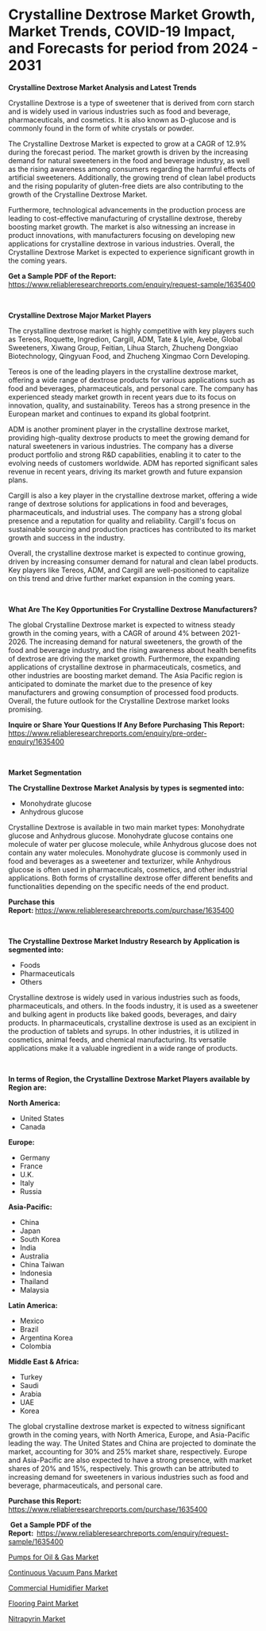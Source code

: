 <p><h1>Crystalline Dextrose Market Growth, Market Trends, COVID-19 Impact, and Forecasts for period from 2024 - 2031</h1></p><p><strong>Crystalline Dextrose Market Analysis and Latest Trends</strong></p>
<p><p>Crystalline Dextrose is a type of sweetener that is derived from corn starch and is widely used in various industries such as food and beverage, pharmaceuticals, and cosmetics. It is also known as D-glucose and is commonly found in the form of white crystals or powder.</p><p>The Crystalline Dextrose Market is expected to grow at a CAGR of 12.9% during the forecast period. The market growth is driven by the increasing demand for natural sweeteners in the food and beverage industry, as well as the rising awareness among consumers regarding the harmful effects of artificial sweeteners. Additionally, the growing trend of clean label products and the rising popularity of gluten-free diets are also contributing to the growth of the Crystalline Dextrose Market.</p><p>Furthermore, technological advancements in the production process are leading to cost-effective manufacturing of crystalline dextrose, thereby boosting market growth. The market is also witnessing an increase in product innovations, with manufacturers focusing on developing new applications for crystalline dextrose in various industries. Overall, the Crystalline Dextrose Market is expected to experience significant growth in the coming years.</p></p>
<p><strong>Get a Sample PDF of the Report:&nbsp;</strong> <a href="https://www.reliableresearchreports.com/enquiry/request-sample/1635400">https://www.reliableresearchreports.com/enquiry/request-sample/1635400</a></p>
<p>&nbsp;</p>
<p><strong>Crystalline Dextrose Major Market Players</strong></p>
<p><p>The crystalline dextrose market is highly competitive with key players such as Tereos, Roquette, Ingredion, Cargill, ADM, Tate & Lyle, Avebe, Global Sweeteners, Xiwang Group, Feitian, Lihua Starch, Zhucheng Dongxiao Biotechnology, Qingyuan Food, and Zhucheng Xingmao Corn Developing.</p><p>Tereos is one of the leading players in the crystalline dextrose market, offering a wide range of dextrose products for various applications such as food and beverages, pharmaceuticals, and personal care. The company has experienced steady market growth in recent years due to its focus on innovation, quality, and sustainability. Tereos has a strong presence in the European market and continues to expand its global footprint.</p><p>ADM is another prominent player in the crystalline dextrose market, providing high-quality dextrose products to meet the growing demand for natural sweeteners in various industries. The company has a diverse product portfolio and strong R&D capabilities, enabling it to cater to the evolving needs of customers worldwide. ADM has reported significant sales revenue in recent years, driving its market growth and future expansion plans.</p><p>Cargill is also a key player in the crystalline dextrose market, offering a wide range of dextrose solutions for applications in food and beverages, pharmaceuticals, and industrial uses. The company has a strong global presence and a reputation for quality and reliability. Cargill's focus on sustainable sourcing and production practices has contributed to its market growth and success in the industry.</p><p>Overall, the crystalline dextrose market is expected to continue growing, driven by increasing consumer demand for natural and clean label products. Key players like Tereos, ADM, and Cargill are well-positioned to capitalize on this trend and drive further market expansion in the coming years.</p></p>
<p>&nbsp;</p>
<p><strong>What Are The Key Opportunities For Crystalline Dextrose Manufacturers?</strong></p>
<p><p>The global Crystalline Dextrose market is expected to witness steady growth in the coming years, with a CAGR of around 4% between 2021-2026. The increasing demand for natural sweeteners, the growth of the food and beverage industry, and the rising awareness about health benefits of dextrose are driving the market growth. Furthermore, the expanding applications of crystalline dextrose in pharmaceuticals, cosmetics, and other industries are boosting market demand. The Asia Pacific region is anticipated to dominate the market due to the presence of key manufacturers and growing consumption of processed food products. Overall, the future outlook for the Crystalline Dextrose market looks promising.</p></p>
<p><strong>Inquire or Share Your Questions If Any Before Purchasing This Report:</strong> <a href="https://www.reliableresearchreports.com/enquiry/pre-order-enquiry/1635400">https://www.reliableresearchreports.com/enquiry/pre-order-enquiry/1635400</a></p>
<p>&nbsp;</p>
<p><strong>Market Segmentation</strong></p>
<p><strong>The Crystalline Dextrose Market Analysis by types is segmented into:</strong></p>
<p><ul><li>Monohydrate glucose</li><li>Anhydrous glucose</li></ul></p>
<p><p>Crystalline Dextrose is available in two main market types: Monohydrate glucose and Anhydrous glucose. Monohydrate glucose contains one molecule of water per glucose molecule, while Anhydrous glucose does not contain any water molecules. Monohydrate glucose is commonly used in food and beverages as a sweetener and texturizer, while Anhydrous glucose is often used in pharmaceuticals, cosmetics, and other industrial applications. Both forms of crystalline dextrose offer different benefits and functionalities depending on the specific needs of the end product.</p></p>
<p><strong>Purchase this Report:&nbsp;</strong><a href="https://www.reliableresearchreports.com/purchase/1635400">https://www.reliableresearchreports.com/purchase/1635400</a></p>
<p>&nbsp;</p>
<p><strong>The Crystalline Dextrose Market Industry Research by Application is segmented into:</strong></p>
<p><ul><li>Foods</li><li>Pharmaceuticals</li><li>Others</li></ul></p>
<p><p>Crystalline dextrose is widely used in various industries such as foods, pharmaceuticals, and others. In the foods industry, it is used as a sweetener and bulking agent in products like baked goods, beverages, and dairy products. In pharmaceuticals, crystalline dextrose is used as an excipient in the production of tablets and syrups. In other industries, it is utilized in cosmetics, animal feeds, and chemical manufacturing. Its versatile applications make it a valuable ingredient in a wide range of products.</p></p>
<p>&nbsp;</p>
<p><strong>In terms of Region, the Crystalline Dextrose Market Players available by Region are:</strong></p>
<p>
    <p> <strong> North America: </strong>
        <ul>
            <li>United States</li>
            <li>Canada</li>
        </ul>
        </p> 
    <p> <strong> Europe: </strong>
        <ul>
            <li>Germany</li>
            <li>France</li>
            <li>U.K.</li>
            <li>Italy</li>
            <li>Russia</li>
        </ul>
        </p> 
    <p> <strong> Asia-Pacific: </strong>
        <ul>
            <li>China</li>
            <li>Japan</li>
            <li>South Korea</li>
            <li>India</li>
            <li>Australia</li>
            <li>China Taiwan</li>
            <li>Indonesia</li>
            <li>Thailand</li>
            <li>Malaysia</li>
        </ul>
        </p> 
    <p> <strong> Latin America: </strong>
        <ul>
            <li>Mexico</li>
            <li>Brazil</li>
            <li>Argentina Korea</li>
            <li>Colombia</li>
        </ul>
        </p> 
    <p> <strong> Middle East & Africa: </strong>
        <ul>
            <li>Turkey</li>
            <li>Saudi</li>
            <li>Arabia</li>
            <li>UAE</li>
            <li>Korea</li>
        </ul>
    </p>
    </p>
<p><p>The global crystalline dextrose market is expected to witness significant growth in the coming years, with North America, Europe, and Asia-Pacific leading the way. The United States and China are projected to dominate the market, accounting for 30% and 25% market share, respectively. Europe and Asia-Pacific are also expected to have a strong presence, with market shares of 20% and 15%, respectively. This growth can be attributed to increasing demand for sweeteners in various industries such as food and beverage, pharmaceuticals, and personal care.</p></p>
<p><strong>Purchase this Report: </strong><a href="https://www.reliableresearchreports.com/purchase/1635400">https://www.reliableresearchreports.com/purchase/1635400</a></p>
<p>&nbsp;<strong>Get a Sample PDF of the Report:&nbsp;&nbsp;</strong><a href="https://www.reliableresearchreports.com/enquiry/request-sample/1635400">https://www.reliableresearchreports.com/enquiry/request-sample/1635400</a></p>
<p><strong></strong></p>
<p><p><a href="https://gratis-rainforest-2ca.notion.site/Pumps-for-Oil-Gas-Market-Furnish-Information-about-Market-Size-Market-Share-Market-Dynamics-and-92387720a8564edc8e29e18504a01f04">Pumps for Oil & Gas Market</a></p><p><a href="https://issuu.com/reportprime-2/docs/continuous-vacuum-pans-market-size-2030.pptx">Continuous Vacuum Pans Market</a></p><p><a href="https://view.publitas.com/reportprime-1/commercial-humidifier-market-size-2023-2030-global-industrial-analysis-key-geographical-regions-market-share-top-key-players-product-types-and-forecast-research-report/">Commercial Humidifier Market</a></p><p><a href="https://github.com/zjyglelu/Market-Research-Report-List-1/blob/main/flooring-paint-market.md">Flooring Paint Market</a></p><p><a href="https://github.com/mbisetmhermsr/Market-Research-Report-List-1/blob/main/nitrapyrin-market.md">Nitrapyrin Market</a></p></p>